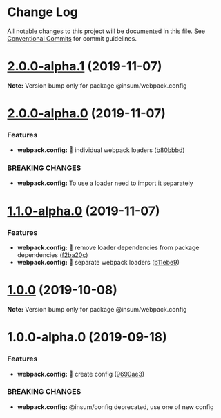 # Change Log

All notable changes to this project will be documented in this file.
See [Conventional Commits](https://conventionalcommits.org) for commit guidelines.

# [2.0.0-alpha.1](https://github.com/inscriptum/insum/compare/@insum/webpack.config@2.0.0-alpha.0...@insum/webpack.config@2.0.0-alpha.1) (2019-11-07)

**Note:** Version bump only for package @insum/webpack.config





# [2.0.0-alpha.0](https://github.com/inscriptum/insum/compare/@insum/webpack.config@1.1.0-alpha.0...@insum/webpack.config@2.0.0-alpha.0) (2019-11-07)


### Features

* **webpack.config:** 🌟 individual webpack loaders ([b80bbbd](https://github.com/inscriptum/insum/commit/b80bbbd))


### BREAKING CHANGES

* **webpack.config:** To use a loader need to import it separately





# [1.1.0-alpha.0](https://github.com/inscriptum/insum/compare/@insum/webpack.config@1.0.0...@insum/webpack.config@1.1.0-alpha.0) (2019-11-07)


### Features

* **webpack.config:** 🌟 remove loader dependencies from package dependencies ([f2ba20c](https://github.com/inscriptum/insum/commit/f2ba20c))
* **webpack.config:** 🌟 separate webpack loaders ([b11ebe9](https://github.com/inscriptum/insum/commit/b11ebe9))





# [1.0.0](https://github.com/inscriptum/insum/compare/@insum/webpack.config@1.0.0-alpha.0...@insum/webpack.config@1.0.0) (2019-10-08)

**Note:** Version bump only for package @insum/webpack.config





# 1.0.0-alpha.0 (2019-09-18)


### Features

* **webpack.config:** 🌟 create config ([9690ae3](https://github.com/inscriptum/insum/commit/9690ae3))


### BREAKING CHANGES

* **webpack.config:** @insum/config deprecated, use one of new config

